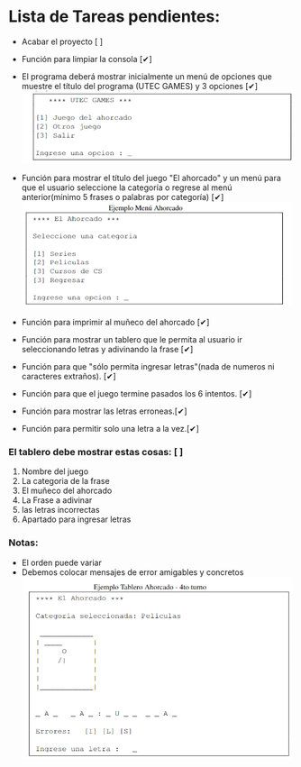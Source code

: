 # Lista de Tareas pendientes:

- Acabar el proyecto [ ]
- Función para limpiar la consola [✔]

- El programa deberá mostrar inicialmente un menú de opciones que muestre el título del programa (UTEC GAMES) y 3 opciones [✔]
![Screenshot](imagenes/Captura_1.PNG)

- Función para mostrar el título del juego "El ahorcado" y un menú para que el usuario seleccione la categoría o regrese al menú anterior(mínimo 5 frases o palabras por categoría) [✔]
![Screenshot](imagenes/Captura_2.PNG)

- Función para imprimir al muñeco del ahorcado [✔]

- Función para mostrar un tablero que le permita al usuario ir seleccionando letras y adivinando la frase [✔]

- Función para que "sólo permita ingresar letras"(nada de numeros ni caracteres extraños). [✔]
- Función para que el juego termine pasados los 6 intentos. [✔]
- Función para mostrar las letras erroneas.[✔]
- Función para permitir solo una letra a la vez.[✔]
### El tablero debe mostrar estas cosas: [ ]
1. Nombre del juego
2. La categoria de la frase
3. El muñeco del ahorcado
4. La Frase a adivinar
5. las letras incorrectas
6. Apartado para ingresar letras

### Notas:
* El orden puede variar
* Debemos colocar mensajes de error amigables y concretos
![Screenshot](imagenes/Captura_3.PNG)
